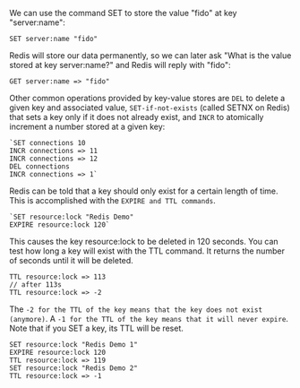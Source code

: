 We can use the command SET to store the value "fido" at key "server:name":

`SET server:name "fido"`

Redis will store our data permanently, so we can later ask "What is the value stored at key server:name?" and Redis will reply with "fido":

`GET server:name => "fido"`


Other common operations provided by key-value stores are 
`DEL` to delete a given key and associated value, 
`SET-if-not-exists` (called SETNX on Redis) that sets a key only if it does not already exist, and 
`INCR` to atomically increment a number stored at a given key:


    `SET connections 10
    INCR connections => 11
    INCR connections => 12
    DEL connections
    INCR connections => 1`
	
	

Redis can be told that a key should only exist for a certain length of time. 
This is accomplished with the `EXPIRE and TTL commands`.

    `SET resource:lock "Redis Demo"
    EXPIRE resource:lock 120`
	
This causes the key resource:lock to be deleted in 120 seconds. 
You can test how long a key will exist with the TTL command. It returns the number of seconds until it will be deleted.

    TTL resource:lock => 113
    // after 113s
    TTL resource:lock => -2
	
The `-2 for the TTL of the key means that the key does not exist (anymore)`. 
A `-1 for the TTL of the key means that it will never expire`. Note that if you SET a key, its TTL will be reset.


    SET resource:lock "Redis Demo 1"
    EXPIRE resource:lock 120
    TTL resource:lock => 119
    SET resource:lock "Redis Demo 2"
    TTL resource:lock => -1

